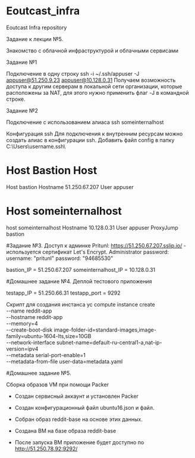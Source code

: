 # Eoutcast_infra
Eoutcast Infra repository

Задание к лекции №5.

Знакомство с облачной инфраструктурой и облачными сервисами

Задание №1

Подключение в одну строку
ssh -i ~/.ssh/appuser -J appuser@51.250.9.23 appuser@10.128.0.31
Получаем возможность доступа к другим серверам в локальной сети организации, которые расположены за NAT, для этого нужно применить флаг -J в командной строке.

Задание №2

Подключение с использованием алиаса
ssh someinternalhost

Конфигурация ssh
Для подключения к внутренним ресурсам можно создать алиас в конфигурации ssh. Добавить файл config в папку C:\Users\username\.ssh\

# Host Bastion Host
Host bastion
    Hostname 51.250.67.207
    User appuser

# Host someinternalhost
host someinternalhost
    Hostname 10.128.0.31
    User appuser
    ProxyJump bastion

#Задание №3.
Доступ к админке Pritunl: https://51.250.67.207.sslip.io/ - используется сертификат Let's Encrypt.
Administrator password:
  username: "pritunl"
  password: "94685530"

bastion_IP = 51.250.67.207
someinternalhost_IP = 10.128.0.31

#Домашнее задание №4.
Деплой тестового приложения

testapp_IP = 51.250.66.31
testapp_port = 9292

Скрипт для создания инстанса
yc compute instance create \
--name reddit-app \
--hostname reddit-app \
--memory=4 \
--create-boot-disk image-folder-id=standard-images,image-family=ubuntu-1604-lts,size=10GB \
--network-interface subnet-name=default-ru-central1-a,nat-ip-version=ipv4 \
--metadata serial-port-enable=1 \
--metadata-from-file user-data=metadata.yaml

 

#Домашнее задание №5.

Сборка образов VM при помощи Packer

- Создан сервисный аккаунт и установлен Packer

- Создан конфигурационный файл ubuntu16.json и файл. 

- Собран образ reddit-base на основе этих данных.

- Создана ВМ на базе образа reddit-base

- После запуска ВМ приложение будет доступно по http://51.250.78.92:9292/
